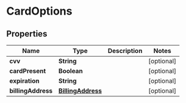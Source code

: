 
# CardOptions

## Properties
Name | Type | Description | Notes
------------ | ------------- | ------------- | -------------
**cvv** | **String** |  |  [optional]
**cardPresent** | **Boolean** |  |  [optional]
**expiration** | **String** |  |  [optional]
**billingAddress** | [**BillingAddress**](BillingAddress.md) |  |  [optional]



